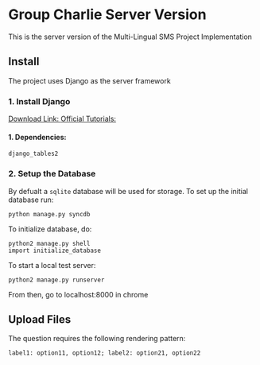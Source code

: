 # Group Charlie Server Version

This is the server version of the Multi-Lingual SMS Project Implementation

## Install

The project uses Django as the server framework

### 1. Install Django

[Download Link: ](https://www.djangoproject.com/download/)
[Official Tutorials: ](https://docs.djangoproject.com/en/1.7/intro/tutorial01/)

#### 1. Dependencies:

`django_tables2`

### 2. Setup the Database

By defualt a `sqlite` database will be used for storage. To set up the initial
database run:

```
python manage.py syncdb
```

To initialize database, do:

```
python2 manage.py shell
import initialize_database
```

To start a local test server:

```
python2 manage.py runserver
```

From then, go to localhost:8000 in chrome

## Upload Files

The question requires the following rendering pattern:

``label1: option11, option12; label2: option21, option22``

